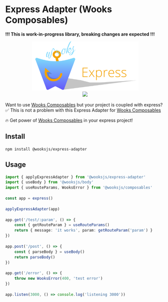 # Express Adapter (Wooks Composables)

**!!! This is work-in-progress library, breaking changes are expected !!!**

<p align="center">
<img src="./docs/icon.png" height="156px"><br>
<a  href="https://github.com/wooksjs/express-adapter/blob/main/LICENSE">
    <img src="https://img.shields.io/badge/License-MIT-green?style=for-the-badge" />
</a>
</p>

Want to use [Wooks Composables](https://github.com/wooksjs/composables) but your project is coupled with express? ✅ This is not a problem with this Express Adapter for [Wooks Composables](https://github.com/wooksjs/composables)

🔥 Get power of [Wooks Composables](https://github.com/wooksjs/composables) in your express project!

## Install

`npm install @wooksjs/express-adapter`

## Usage

```ts
import { applyExpressAdapter } from '@wooksjs/express-adapter'
import { useBody } from '@wooksjs/body'
import { useRouteParams, WooksError } from '@wooksjs/composables'

const app = express()

applyExpressAdapter(app)

app.get('/test/:param', () => {
    const { getRouteParam } = useRouteParams()
    return { message: 'it works', param: getRouteParam('param') }
})

app.post('/post', () => {
    const { parseBody } = useBody()
    return parseBody()
})

app.get('/error', () => {
    throw new WooksError(400, 'test error')
})

app.listen(3000, () => console.log('listening 3000'))
```
